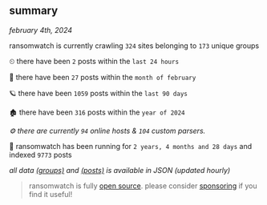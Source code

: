 
## summary
_february 4th, 2024_

ransomwatch is currently crawling `324` sites belonging to `173` unique groups

⏲ there have been `2` posts within the `last 24 hours`

🦈 there have been `27` posts within the `month of february`

🪐 there have been `1059` posts within the `last 90 days`

🏚 there have been `316` posts within the `year of 2024`

_⚙️ there are currently `94` online hosts & `104` custom parsers._

🦕 ransomwatch has been running for `2 years, 4 months and 28 days` and indexed `9773` posts

_all data  [(groups)](http://ransomwhat.telemetry.ltd/groups) and [(posts)](http://ransomwhat.telemetry.ltd/posts) is available in JSON (updated hourly)_

> ransomwatch is fully [open source](https://github.com/joshhighet/ransomwatch#ransomwatch--). please consider [sponsoring](https://github.com/sponsors/joshhighet) if you find it useful!
